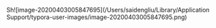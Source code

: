Sh![image-20200403005847695](/Users/saidengliu/Library/Application Support/typora-user-images/image-20200403005847695.png)